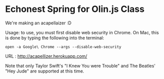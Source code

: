 # Echonest Spring for Olin.js Class

We're making an acapellaizer :D

Usage: to use, you must first disable web security in Chrome. On Mac, this is done by typing the following into the terminal: 
```
open -a Google\ Chrome --args --disable-web-security
```

URL : http://acapellizer.herokuapp.com/

Note that only Taylor Swift's "I Knew You were Trouble" and The Beatles' "Hey Jude" are supported at this time. 
